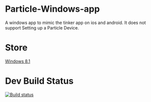 # Particle-Windows-app
A windows app to mimic the tinker app on ios and android. It does not support Setting up a Particle Device.

# Store
[Windows 8.1](http://apps.microsoft.com/windows/app/f9a2a89a-1adb-49ce-abff-0da6be35aa0c)

# Dev Build Status
[![Build status](https://ci.appveyor.com/api/projects/status/bkso687wyjg3r1o2/branch/develop?svg=true)](https://ci.appveyor.com/project/holtsoftware/particle-windows-app/branch/develop)
